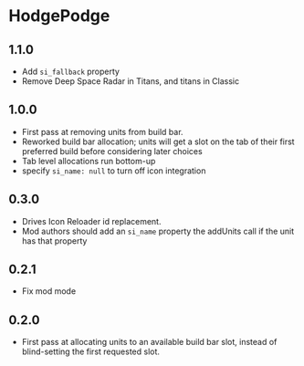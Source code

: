 # HodgePodge

## 1.1.0

- Add `si_fallback` property
- Remove Deep Space Radar in Titans, and titans in Classic

## 1.0.0

- First pass at removing units from build bar.
- Reworked build bar allocation; units will get a slot on the tab of their first preferred build before considering later choices
- Tab level allocations run bottom-up
- specify `si_name: null` to turn off icon integration

## 0.3.0

- Drives Icon Reloader id replacement.
- Mod authors should add an `si_name` property the addUnits call if the unit has that property

## 0.2.1

- Fix mod mode

## 0.2.0

- First pass at allocating units to an available build bar slot, instead of blind-setting the first requested slot.
